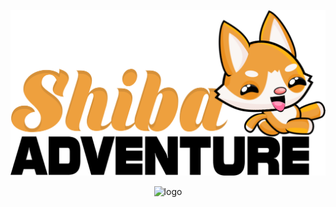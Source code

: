 ![alt text](https://github.com/MathisV/gamejam/blob/main/images/logo.png)
<p align="center">
  <img src="[your_relative_path_here](https://github.com/MathisV/gamejam/blob/main/images/logo.png)" width="350" title="logo">
</p>
